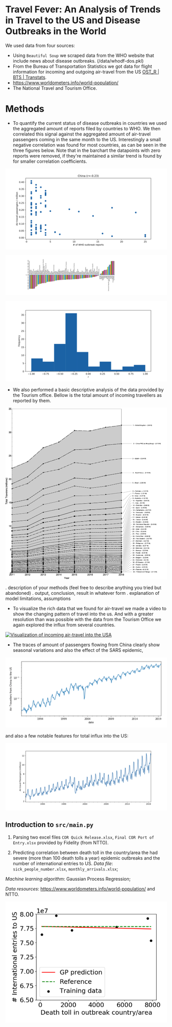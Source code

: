 # Travel Fever: An Analysis of Trends in Travel to the US and Disease Outbreaks in the World

We used data  from four sources:
* Using `Beautiful Soup` we scraped data from the WHO website that include news about disease outbreaks. (/data/whodf-dos.pkl)
* From the Bureau of Transportation Statistics we got data for flight information for incoming and outgoing air-travel from the US [OST_R | BTS | Transtats](https://www.transtats.bts.gov/DL_SelectFields.asp?Table_ID=).
* https://www.worldometers.info/world-population/
* The National Travel and Tourism Office. 

# Methods

* To quantify the current status of disease outbreaks in countries we used the aggregated amount of reports filed by countries to WHO. We then correlated this signal against the aggregated amount of air-travel passengers coming in the same month to the US. Interestingly a small negative correlation was found for most countries, as can be seen in the three figures below. Note that in the barchart the datapoints with zero reports were removed, if they're maintained a similar trend is found by for smaller correlation coefficients.

![Correlation plot for air-travel from China](https://github.com/juandlizarazo/travelfever/blob/master/figs/Final%20-%20Correlation%20China%20into%20the%20US.png?raw=true)

![Correlation coefficients](https://github.com/juandlizarazo/travelfever/blob/master/figs/Final%20-%20Pearson-r-with-zeros.png)

![Correlation between air-travel passengers and disease outbreak reports submitted to WHO](https://github.com/juandlizarazo/travelfever/blob/master/figs/Final%20-%20histogram%20of%20r%20with%20no%20zeros.png)

* We also performed a basic descriptive analysis of the data provided by the Tourism office. Bellow is the total amount of incoming travellers as reported by them.

![Travel to the US based on data from the National Travel and Tourism Office](https://github.com/juandlizarazo/travelfever/blob/master/figs/Travel%20to%20the%20US%20-%20Total.png)

. description of your methods (feel free to describe anything you tried but abandoned)
. output, conclusion, result in whatever form
. explanation of model limitations, assumptions

* To visualize the rich data that we found for air-travel we made a video to show the changing pattern of travel into the us. And with a greater resolution than was possible with the data from the Tourism Office we again explored the influx from several countries.

[![Visualization of incoming air-travel into the USA](https://img.youtube.com/vi/6OUvG_YInZs/0.jpg)](https://www.youtube.com/watch?v=6OUvG_YInZs&feature=youtu.be)

* The traces of amount of passengers flowing from China clearly show seasonal variations and also the effect of the SARS epidemic,

![Influx of air-travel from China](https://github.com/juandlizarazo/travelfever/blob/master/figs/travel-from-china.png)

and also a few notable features for total influx into the US:

![Total Incoming Air-Travel Passengers into the US](https://github.com/juandlizarazo/travelfever/blob/master/figs/Final%20-%20Total%20travel%20into%20the%20US.png)



## Introduction to `src/main.py`
1) Parsing two excel files `COR Quick Release.xlsx`, `Final COR Port of Entry.xlsx` provided by Fidelity (from NTTO).

2) Predicting correlation between death toll in the country/area the had severe (more than 100 death tolls a year) epidemic outbreaks and the number of international entries to US.
*Data file*: `sick_people_number.xlsx`, `monthly_arrivals.xlsx`;

*Machine learning algorithm*: Gaussian Process Regression;

*Data resources*: https://www.worldometers.info/world-population/ and NTTO.

![Death toll in epidemic outbreak country/area versus Number of international entries to US](https://github.com/juandlizarazo/travelfever/blob/master/figs/death_entry_prediction.png)


